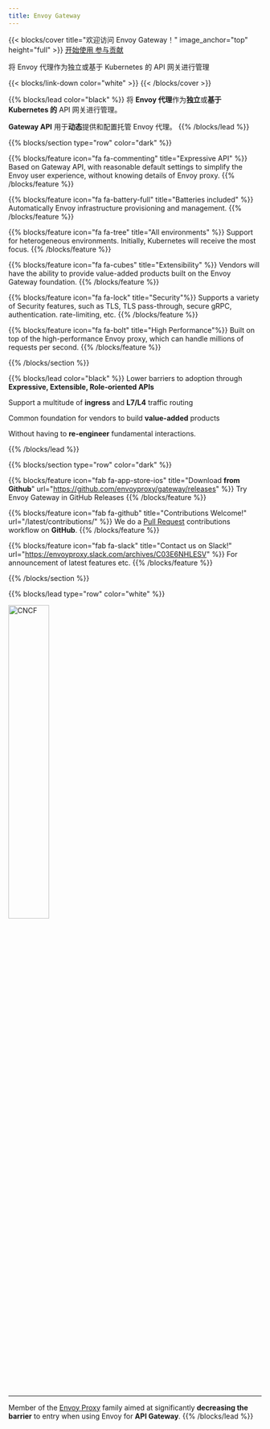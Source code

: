 ```yaml
---
title: Envoy Gateway
---
```


{{< blocks/cover title="欢迎访问 Envoy Gateway！" image_anchor="top" height="full" >}}
<a class="btn btn-lg btn-primary me-3 mb-4" href="/v0.6.0">
  开始使用 <i class="fas fa-arrow-alt-circle-right ms-2"></i>
</a>
<a class="btn btn-lg btn-secondary me-3 mb-4" href="/v0.6.0/contributions">
  参与贡献 <i class="fa fa-heartbeat ms-2 "></i>
</a>
<p class="lead mt-5">将 Envoy 代理作为独立或基于 Kubernetes 的 API 网关进行管理</p>
{{< blocks/link-down color="white" >}}
{{< /blocks/cover >}}

{{% blocks/lead color="black" %}}
将 **Envoy 代理**作为**独立**或**基于 Kubernetes 的** API 网关进行管理。

**Gateway API** 用于**动态**提供和配置托管 Envoy 代理。
{{% /blocks/lead %}}

{{% blocks/section type="row" color="dark" %}}

{{% blocks/feature icon="fa fa-commenting" title="Expressive API" %}}
Based on Gateway API, with reasonable default settings to simplify the Envoy user experience, without knowing details of Envoy proxy.
{{% /blocks/feature %}}

{{% blocks/feature icon="fa fa-battery-full" title="Batteries included" %}}
Automatically Envoy infrastructure provisioning and management.
{{% /blocks/feature %}}

{{% blocks/feature icon="fa fa-tree" title="All environments" %}}
Support for heterogeneous environments. Initially, Kubernetes will receive the most focus.
{{% /blocks/feature %}}

{{% blocks/feature icon="fa fa-cubes" title="Extensibility" %}}
Vendors will have the ability to provide value-added products built on the Envoy Gateway foundation.
{{% /blocks/feature %}}

{{% blocks/feature icon="fa fa-lock" title="Security"%}}
Supports a variety of Security features, such as TLS, TLS pass-through, secure gRPC, authentication. rate-limiting, etc.
{{% /blocks/feature %}}

{{% blocks/feature icon="fa fa-bolt" title="High Performance"%}}
Built on top of the high-performance Envoy proxy, which can handle millions of requests per second.
{{% /blocks/feature %}}

{{% /blocks/section %}}

{{% blocks/lead color="black" %}}
Lower barriers to adoption through **Expressive, Extensible, Role-oriented APIs**

Support a multitude of **ingress** and **L7/L4** traffic routing

Common foundation for vendors to build **value-added** products

Without having to **re-engineer**
fundamental interactions.

{{% /blocks/lead %}}

{{% blocks/section type="row" color="dark" %}}

{{% blocks/feature icon="fab fa-app-store-ios" title="Download **from Github**" url="https://github.com/envoyproxy/gateway/releases" %}}
Try Envoy Gateway in GitHub Releases
{{% /blocks/feature %}}

{{% blocks/feature icon="fab fa-github" title="Contributions Welcome!"
    url="/latest/contributions/" %}}
We do a [Pull Request](https://github.com/envoyproxy/gateway/pulls)
contributions workflow on **GitHub**.
{{% /blocks/feature %}}

{{% blocks/feature icon="fab fa-slack" title="Contact us on Slack!"
    url="https://envoyproxy.slack.com/archives/C03E6NHLESV" %}}
For announcement of latest features etc.
{{% /blocks/feature %}}

{{% /blocks/section %}}

{{% blocks/lead type="row" color="white" %}}

<img src="/img/cncf.svg" alt="CNCF" width="40%">

---
Member of the [Envoy Proxy](https://www.envoyproxy.io/) family aimed at significantly **decreasing the barrier** to entry when using Envoy for **API Gateway**.
{{% /blocks/lead %}}
